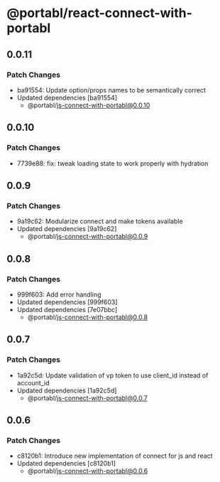 # @portabl/react-connect-with-portabl

## 0.0.11

### Patch Changes

- ba91554: Update option/props names to be semantically correct
- Updated dependencies [ba91554]
  - @portabl/js-connect-with-portabl@0.0.10

## 0.0.10

### Patch Changes

- 7739e88: fix: tweak loading state to work properly with hydration

## 0.0.9

### Patch Changes

- 9a19c62: Modularize connect and make tokens available
- Updated dependencies [9a19c62]
  - @portabl/js-connect-with-portabl@0.0.9

## 0.0.8

### Patch Changes

- 999f603: Add error handling
- Updated dependencies [999f603]
- Updated dependencies [7e07bbc]
  - @portabl/js-connect-with-portabl@0.0.8

## 0.0.7

### Patch Changes

- 1a92c5d: Update validation of vp token to use client_id instead of account_id
- Updated dependencies [1a92c5d]
  - @portabl/js-connect-with-portabl@0.0.7

## 0.0.6

### Patch Changes

- c8120b1: Introduce new implementation of connect for js and react
- Updated dependencies [c8120b1]
  - @portabl/js-connect-with-portabl@0.0.6
